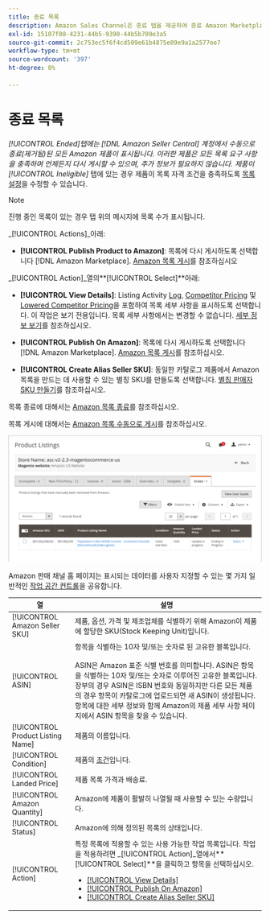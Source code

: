 ```yaml
---
title: 종료 목록
description: Amazon Sales Channel은 종료 탭을 제공하여 종료 Amazon Marketplace 목록을 검토하며, 선택할 때 다시 게시할 수 있습니다.
exl-id: 15107f08-4231-44b5-9390-44b5b709e3a5
source-git-commit: 2c753ec5f6f4cd509e61b4875e09e9a1a2577ee7
workflow-type: tm+mt
source-wordcount: '397'
ht-degree: 0%

---
```


# 종료 목록

_[!UICONTROL Ended]_탭에는 [!DNL Amazon Seller Central] 계정에서 수동으로 종료(제거됨)된 모든 Amazon 제품이 표시됩니다. 이러한 제품은 모든 목록 요구 사항을 충족하며 언제든지 다시 게시할 수 있으며, 추가 정보가 필요하지 않습니다. 제품이_[!UICONTROL Ineligible]_ 탭에 있는 경우 제품이 목록 자격 조건을 충족하도록 [목록 설정](./listing-settings.md)을 수정할 수 있습니다.

>[!NOTE]
>
>진행 중인 목록이 있는 경우 탭 위의 메시지에 목록 수가 표시됩니다.

_[!UICONTROL Actions]_아래:

- **[!UICONTROL Publish Product to Amazon]**: 목록에 다시 게시하도록 선택합니다  [!DNL Amazon Marketplace]. [Amazon 목록 게시](./publish-listings-manually.md)를 참조하십시오

_[!UICONTROL Action]_열의&#x200B;**[!UICONTROL Select]**아래:

- **[!UICONTROL View Details]**: Listing Activity  [Log](./product-listing-details.md#listing-activity-log),  [Competitor Pricing](./product-listing-details.md#buy-box-competitor-pricing) 및  [Lowered Competitor Pricing](./product-listing-details.md#lowest-competitor-pricing)을 포함하여 목록 세부 사항을 표시하도록 선택합니다. 이 작업은 보기 전용입니다. 목록 세부 사항에서는 변경할 수 없습니다. [세부 정보 보기](./product-listing-details.md)를 참조하십시오.

- **[!UICONTROL Publish On Amazon]**: 목록에 다시 게시하도록 선택합니다  [!DNL Amazon Marketplace]. [Amazon 목록 게시](./publish-listings-manually.md)를 참조하십시오.

- **[!UICONTROL Create Alias Seller SKU]**: 동일한 카탈로그 제품에서 Amazon 목록을 만드는 데 사용할 수 있는 별칭 SKU를 만들도록 선택합니다. [별칭 판매자 SKU 만들기](./create-alias-seller-sku.md)를 참조하십시오.

목록 종료에 대해서는 [Amazon 목록 종료](./end-listings-manually.md)를 참조하십시오.

목록 게시에 대해서는 [Amazon 목록 수동으로 게시](./publish-listings-manually.md)를 참조하십시오.

![Amazon 목록 종료](assets/amazon-ended-listings.png)

Amazon 판매 채널 홈 페이지는 표시되는 데이터를 사용자 지정할 수 있는 몇 가지 일반적인 [작업 공간 컨트롤](./workspace-controls.md)을 공유합니다.

| 열 | 설명 |
|--- |--- |
| [!UICONTROL Amazon Seller SKU] | 제품, 옵션, 가격 및 제조업체를 식별하기 위해 Amazon이 제품에 할당한 SKU(Stock Keeping Unit)입니다. |
| [!UICONTROL ASIN] | 항목을 식별하는 10자 및/또는 숫자로 된 고유한 블록입니다.<br><br>ASIN은 Amazon 표준 식별 번호를 의미합니다. ASIN은 항목을 식별하는 10자 및/또는 숫자로 이루어진 고유한 블록입니다. 장부의 경우 ASIN은 ISBN 번호와 동일하지만 다른 모든 제품의 경우 항목이 카탈로그에 업로드되면 새 ASIN이 생성됩니다. 항목에 대한 세부 정보와 함께 Amazon의 제품 세부 사항 페이지에서 ASIN 항목을 찾을 수 있습니다. |
| [!UICONTROL Product Listing Name] | 제품의 이름입니다. |
| [!UICONTROL Condition] | 제품의 [조건](./product-listing-condition.md)입니다. |
| [!UICONTROL Landed Price] | 제품 목록 가격과 배송료. |
| [!UICONTROL Amazon Quantity] | Amazon에 제품이 활발히 나열될 때 사용할 수 있는 수량입니다. |
| [!UICONTROL Status] | Amazon에 의해 정의된 목록의 상태입니다. |
| [!UICONTROL Action] | 특정 목록에 적용할 수 있는 사용 가능한 작업 목록입니다. 작업을 적용하려면 _[!UICONTROL Action]_열에서&#x200B;**[!UICONTROL Select]**을 클릭하고 항목을 선택하십시오.<ul><li>[[!UICONTROL View Details]](./product-listing-details.md)</li><li>[[!UICONTROL Publish On Amazon]](./publish-listings-manually.md)</li><li>[[!UICONTROL Create Alias Seller SKU]](./create-alias-seller-sku.md#region-specific)</li></ul> |
